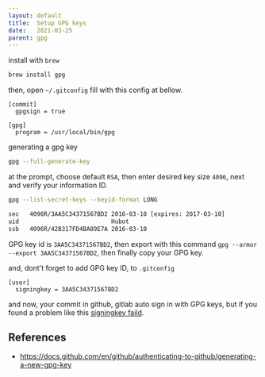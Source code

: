 ```yaml
---
layout: default
title:  Setup GPG keys
date:   2021-03-25
parent: gpg
---
```


install with `brew`

```bash
brew install gpg
```

then, open `~/.gitconfig` fill with this config at bellow.

```
[commit]
  gpgsign = true

[gpg]
  program = /usr/local/bin/gpg
```

generating a gpg key

```bash
gpg --full-generate-key
```

at the prompt, choose default `RSA`, then enter desired key size `4096`, next and verify your
information ID.

```bash
gpg --list-secret-keys --keyid-format LONG

sec   4096R/3AA5C34371567BD2 2016-03-10 [expires: 2017-03-10]
uid                          Hubot 
ssb   4096R/42B317FD4BA89E7A 2016-03-10
```

GPG key id is `3AA5C34371567BD2`, then export with this command `gpg --armor --export 3AA5C34371567BD2`, then finally copy your GPG key.

and, dont't forget to add GPG key ID, to `.gitconfig`

```
[user]
  signingkey = 3AA5C34371567BD2 
```

and now, your commit in github, gitlab auto sign in with GPG keys, but if you found a problem like
this [signingkey faild](./signing-failed.md).

## References

- https://docs.github.com/en/github/authenticating-to-github/generating-a-new-gpg-key
